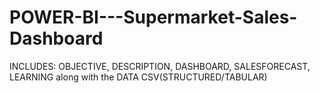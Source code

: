 # POWER-BI---Supermarket-Sales-Dashboard
INCLUDES: OBJECTIVE, DESCRIPTION, DASHBOARD, SALESFORECAST, LEARNING along with the DATA CSV(STRUCTURED/TABULAR)
